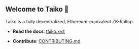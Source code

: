 <!--

**Here are some ideas to get you started:**

🙋‍♀️ A short introduction - what is your organization all about?
🌈 Contribution guidelines - how can the community get involved?
👩‍💻 Useful resources - where can the community find your docs? Is there anything else the community should know?
🍿 Fun facts - what does your team eat for breakfast?
🧙 Remember, you can do mighty things with the power of [Markdown](https://docs.github.com/github/writing-on-github/getting-started-with-writing-and-formatting-on-github/basic-writing-and-formatting-syntax)
-->

## Welcome to Taiko :drum:

Taiko is a fully decentralized, Ethereum-equivalent ZK-Rollup. 

- **Read the docs**: [taiko.xyz](https://taiko.xyz)

- **Contribute**: [CONTRIBUTING.md](https://github.com/taikoxyz/taiko-mono/blob/main/CONTRIBUTING.md)
